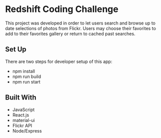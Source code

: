 # Redshift Coding Challenge
This project was developed in order to let users search and browse up to date selections of photos from Flickr. Users may choose their favorites to add to their favorites gallery or return to cached past searches.


## Set Up
There are two steps for developer setup of this app:
- npm install
- npm run build
- npm run start

## Built With
- JavaScript
- React.js
- material-ui
- Flickr API
- Node/Express
